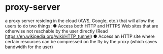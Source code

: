 # proxy-server
a proxy server residing in the cloud (AWS, Google, etc.) that will allow the users to do two things:
●	Access both HTTP and HTTPS Web sites that are otherwise not reachable by the user directly (Read https://en.wikipedia.org/wiki/HTTP_tunnel) 
●	Access an HTTP site where certain resources can be compressed on the fly by the proxy (which saves bandwidth for the user)

